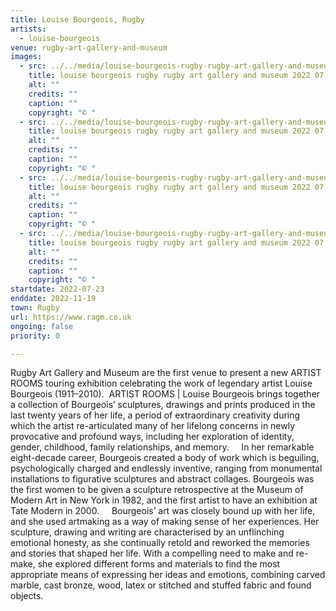 ```yaml
---
title: Louise Bourgeois, Rugby
artists:
  - louise-bourgeois
venue: rugby-art-gallery-and-museum
images:
  - src: ../../media/louise-bourgeois-rugby-rugby-art-gallery-and-museum-2022-07-23-0.webp
    title: louise bourgeois rugby rugby art gallery and museum 2022 07 23 0
    alt: ""
    credits: ""
    caption: ""
    copyright: "© "
  - src: ../../media/louise-bourgeois-rugby-rugby-art-gallery-and-museum-2022-07-23-1.webp
    title: louise bourgeois rugby rugby art gallery and museum 2022 07 23 1
    alt: ""
    credits: ""
    caption: ""
    copyright: "© "
  - src: ../../media/louise-bourgeois-rugby-rugby-art-gallery-and-museum-2022-07-23-2.webp
    title: louise bourgeois rugby rugby art gallery and museum 2022 07 23 2
    alt: ""
    credits: ""
    caption: ""
    copyright: "© "
  - src: ../../media/louise-bourgeois-rugby-rugby-art-gallery-and-museum-2022-07-23-3.webp
    title: louise bourgeois rugby rugby art gallery and museum 2022 07 23 3
    alt: ""
    credits: ""
    caption: ""
    copyright: "© "
startdate: 2022-07-23
enddate: 2022-11-19
town: Rugby
url: https://www.ragm.co.uk
ongoing: false
priority: 0

---
```


Rugby Art Gallery and Museum are the first venue to present a new ARTIST ROOMS touring exhibition celebrating the work of legendary artist Louise Bourgeois (1911–2010).  ARTIST ROOMS | Louise Bourgeois brings together a collection of Bourgeois’ sculptures, drawings and prints produced in the last twenty years of her life, a period of extraordinary creativity during which the artist re-articulated many of her lifelong concerns in newly provocative and profound ways, including her exploration of identity, gender, childhood, family relationships, and memory.  
 
In her remarkable eight-decade career, Bourgeois created a body of work which is beguiling, psychologically charged and endlessly inventive, ranging from monumental installations to figurative sculptures and abstract collages. Bourgeois was the first women to be given a sculpture retrospective at the Museum of Modern Art in New York in 1982, and the first artist to have an exhibition at Tate Modern in 2000.  
 
Bourgeois’ art was closely bound up with her life, and she used artmaking as a way of making sense of her experiences. Her sculpture, drawing and writing are characterised by an unflinching emotional honesty, as she continually retold and reworked the memories and stories that shaped her life. With a compelling need to make and re-make, she explored different forms and materials to find the most appropriate means of expressing her ideas and emotions, combining carved marble, cast bronze, wood, latex or stitched and stuffed fabric and found objects.